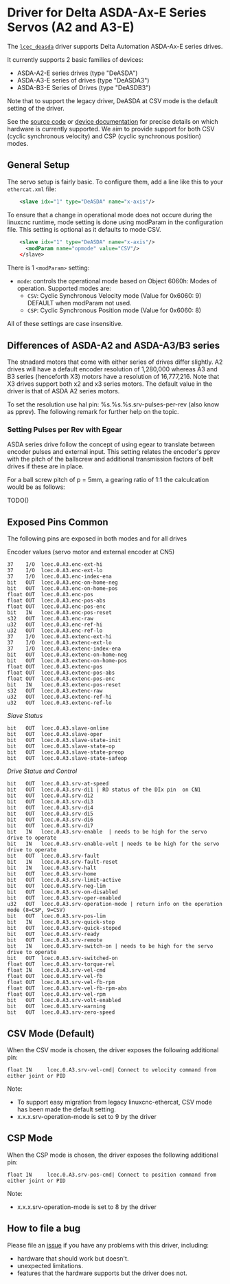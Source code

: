 # Driver for Delta ASDA-Ax-E Series Servos (A2 and A3-E)

The [`lcec_deasda`](../src/devices/lcec_deasda.c) driver supports Delta Automation ASDA-Ax-E series drives. 

It currently supports 2 basic families of devices:

- ASDA-A2-E series drives (type "DeASDA")
- ASDA-A3-E series of drives (type "DeASDA3")
- ASDA-B3-E Series of Drives (type "DeASDB3")

Note that to support the legacy driver, DeASDA at CSV mode is the default setting of the driver.

See the [source code](../src/devices/lcec_deasda.c) or [device
documentation](devices/) for precise details on which hardware is
currently supported. We aim to provide support for both CSV (cyclic synchronous velocity) and CSP (cyclic synchronous position) modes. 

## General Setup 
The servo setup is fairly basic.  To configure them, add a line
like this to your `ethercat.xml` file:

```xml
    <slave idx="1" type="DeASDA" name="x-axis"/>
```

To ensure that a change in operational mode does not occure during the linuxcnc runtime, mode setting is done using modParam in the configuration file. This setting is optional as it defaults to mode CSV.

```xml
    <slave idx="1" type="DeASDA" name="x-axis"/>
      <modParam name="opmode" value="CSV"/>
    </slave>
```

There is 1 `<modParam>` setting:

- `mode`: controls the operational mode based on Object 6060h: Modes of operation.
  Supported modes are:
  - `CSV`: Cyclic Synchronous Velocity mode (Value for 0x6060: 9) DEFAULT when modParam not used.
  - `CSP`: Cyclic Synchronous Position mode (Value for 0x6060: 8)
    
All of these settings are case insensitive.

## Differences of ASDA-A2 and ASDA-A3/B3 series

The stnadard motors that come with either series of drives differ slightly. A2 drives will have a default encoder resolution of 1,280,000 whereas A3 and B3 series (henceforth X3) motors have a resolution of 16,777,216. Note that X3 drives support both x2 and x3 series motors. The default value in the driver is that of ASDA A2 series motors.

To set the resolution use hal pin: %s.%s.%s.srv-pulses-per-rev  (also know as pprev). The following remark for further help on the topic.

### Setting Pulses per Rev with Egear 

ASDA series drive follow the concept of using egear to translate between encoder pulses and external input. This setting relates the encoder's pprev with the pitch of the ballscrew and additional transmission factors of belt drives if these are in place.

For a ball screw pitch of p = 5mm, a gearing ratio of 1:1 the calculcation would be as follows:

TODO()


## Exposed Pins Common

The following pins are exposed in both modes and for all drives

Encoder values (servo motor and external encoder at CN5)
```
37    I/O  lcec.0.A3.enc-ext-hi
37    I/O  lcec.0.A3.enc-ext-lo
37    I/O  lcec.0.A3.enc-index-ena
bit   OUT  lcec.0.A3.enc-on-home-neg
bit   OUT  lcec.0.A3.enc-on-home-pos
float OUT  lcec.0.A3.enc-pos
float OUT  lcec.0.A3.enc-pos-abs
float OUT  lcec.0.A3.enc-pos-enc
bit   IN   lcec.0.A3.enc-pos-reset
s32   OUT  lcec.0.A3.enc-raw
u32   OUT  lcec.0.A3.enc-ref-hi
u32   OUT  lcec.0.A3.enc-ref-lo
37    I/O  lcec.0.A3.extenc-ext-hi
37    I/O  lcec.0.A3.extenc-ext-lo
37    I/O  lcec.0.A3.extenc-index-ena
bit   OUT  lcec.0.A3.extenc-on-home-neg
bit   OUT  lcec.0.A3.extenc-on-home-pos
float OUT  lcec.0.A3.extenc-pos
float OUT  lcec.0.A3.extenc-pos-abs
float OUT  lcec.0.A3.extenc-pos-enc
bit   IN   lcec.0.A3.extenc-pos-reset
s32   OUT  lcec.0.A3.extenc-raw
u32   OUT  lcec.0.A3.extenc-ref-hi
u32   OUT  lcec.0.A3.extenc-ref-lo
```
_Slave Status_
```
bit   OUT  lcec.0.A3.slave-online
bit   OUT  lcec.0.A3.slave-oper
bit   OUT  lcec.0.A3.slave-state-init
bit   OUT  lcec.0.A3.slave-state-op
bit   OUT  lcec.0.A3.slave-state-preop
bit   OUT  lcec.0.A3.slave-state-safeop
```
_Drive Status and Control_
```
bit   OUT  lcec.0.A3.srv-at-speed
bit   OUT  lcec.0.A3.srv-di1 | RO status of the DIx pin  on CN1
bit   OUT  lcec.0.A3.srv-di2
bit   OUT  lcec.0.A3.srv-di3
bit   OUT  lcec.0.A3.srv-di4
bit   OUT  lcec.0.A3.srv-di5
bit   OUT  lcec.0.A3.srv-di6
bit   OUT  lcec.0.A3.srv-di7
bit   IN   lcec.0.A3.srv-enable  | needs to be high for the servo drive to operate
bit   IN   lcec.0.A3.srv-enable-volt | needs to be high for the servo drive to operate
bit   OUT  lcec.0.A3.srv-fault
bit   IN   lcec.0.A3.srv-fault-reset 
bit   IN   lcec.0.A3.srv-halt
bit   OUT  lcec.0.A3.srv-home
bit   OUT  lcec.0.A3.srv-limit-active
bit   OUT  lcec.0.A3.srv-neg-lim
bit   OUT  lcec.0.A3.srv-on-disabled
bit   OUT  lcec.0.A3.srv-oper-enabled
u32   OUT  lcec.0.A3.srv-operation-mode | return info on the operation mode (8=CSP, 9=CSV)
bit   OUT  lcec.0.A3.srv-pos-lim
bit   IN   lcec.0.A3.srv-quick-stop
bit   OUT  lcec.0.A3.srv-quick-stoped
bit   OUT  lcec.0.A3.srv-ready
bit   OUT  lcec.0.A3.srv-remote
bit   IN   lcec.0.A3.srv-switch-on | needs to be high for the servo drive to operate
bit   OUT  lcec.0.A3.srv-switched-on
float OUT  lcec.0.A3.srv-torque-rel
float IN   lcec.0.A3.srv-vel-cmd
float OUT  lcec.0.A3.srv-vel-fb
float OUT  lcec.0.A3.srv-vel-fb-rpm
float OUT  lcec.0.A3.srv-vel-fb-rpm-abs
float OUT  lcec.0.A3.srv-vel-rpm
bit   OUT  lcec.0.A3.srv-volt-enabled
bit   OUT  lcec.0.A3.srv-warning
bit   OUT  lcec.0.A3.srv-zero-speed
```




## CSV Mode (Default)

When the CSV mode is chosen, the driver exposes the following additional pin:

```
float IN     lcec.0.A3.srv-vel-cmd| Connect to velocity command from either joint or PID
```

Note: 
- To support easy migration from legacy linuxcnc-ethercat, CSV mode has been made the default setting.
- x.x.x.srv-operation-mode is set to 9 by the driver 


## CSP Mode

When the CSP mode is chosen, the driver exposes the following additional pin:

```
float IN     lcec.0.A3.srv-pos-cmd| Connect to position command from either joint or PID
```

Note: 
- x.x.x.srv-operation-mode is set to 8 by the driver 

## How to file a bug

Please file an
[issue](http://github.com/linuxcnc-ethercat/linuxcnc-ethercat/issues)
if you have any problems with this driver, including:

- hardware that should work but doesn't.
- unexpected limitations.
- features that the hardware supports but the driver does not.
